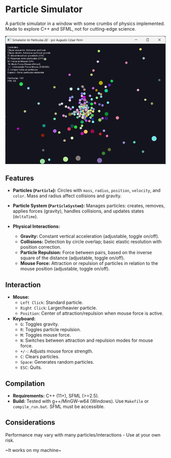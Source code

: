 # Particle Simulator

A particle simulator in a window with some crumbs of physics implemented. Made to explore C++ and SFML, not for cutting-edge science.

![Particle Simulator Demo](gifrec.gif)

## Features

*   **Particles (`Particle`):**
    Circles with `mass`, `radius`, `position`, `velocity`, and `color`. Mass and radius affect collisions and gravity.

*   **Particle System (`ParticleSystem`):**
    Manages particles: creates, removes, applies forces (gravity), handles collisions, and updates states (`deltaTime`).

*   **Physical Interactions:**
    *   **Gravity:** Constant vertical acceleration (adjustable, toggle on/off).
    *   **Collisions:** Detection by circle overlap; basic elastic resolution with position correction.
    *   **Particle Repulsion:** Force between pairs, based on the inverse square of the distance (adjustable, toggle on/off).
    *   **Mouse Force:** Attraction or repulsion of particles in relation to the mouse position (adjustable, toggle on/off).

## Interaction

*   **Mouse:**
    *   `Left Click`: Standard particle.
    *   `Right Click`: Larger/heavier particle.
    *   `Position`: Center of attraction/repulsion when mouse force is active.
*   **Keyboard:**
    *   `G`: Toggles gravity.
    *   `R`: Toggles particle repulsion.
    *   `M`: Toggles mouse force.
    *   `N`: Switches between attraction and repulsion modes for mouse force.
    *   `+/-`: Adjusts mouse force strength.
    *   `C`: Clears particles.
    *   `Space`: Generates random particles.
    *   `ESC`: Quits.

## Compilation

*   **Requirements:** C++ (11+), SFML (>=2.5).
*   **Build:** Tested with g++/MinGW-w64 (Windows). Use `Makefile` or `compile_run.bat`. SFML must be accessible.

## Considerations

Performance may vary with many particles/interactions - Use at your own risk.

~It works on my machine~
